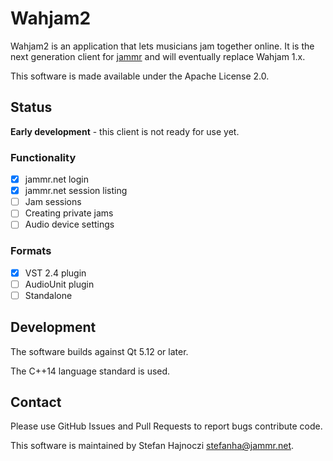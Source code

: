 # Wahjam2

Wahjam2 is an application that lets musicians jam together online. It is the
next generation client for [jammr](https://jammr.net/) and will eventually
replace Wahjam 1.x.

This software is made available under the Apache License 2.0.

## Status

**Early development** - this client is not ready for use yet.

### Functionality
- [x] jammr.net login
- [x] jammr.net session listing
- [ ] Jam sessions
- [ ] Creating private jams
- [ ] Audio device settings

### Formats
- [x] VST 2.4 plugin
- [ ] AudioUnit plugin
- [ ] Standalone

## Development

The software builds against Qt 5.12 or later.

The C++14 language standard is used.

## Contact

Please use GitHub Issues and Pull Requests to report bugs contribute code.

This software is maintained by Stefan Hajnoczi <stefanha@jammr.net>.

